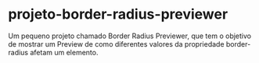 # projeto-border-radius-previewer
 Um pequeno projeto chamado Border Radius Previewer, que tem o objetivo de mostrar um Preview de como diferentes valores da propriedade border-radius afetam um elemento.
